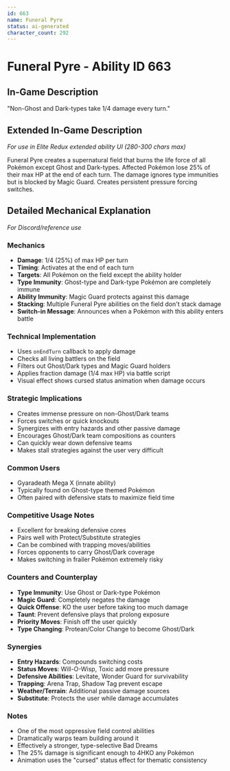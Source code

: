 ```yaml
---
id: 663
name: Funeral Pyre
status: ai-generated
character_count: 292
---
```


# Funeral Pyre - Ability ID 663

## In-Game Description
"Non-Ghost and Dark-types take 1/4 damage every turn."

## Extended In-Game Description
*For use in Elite Redux extended ability UI (280-300 chars max)*

Funeral Pyre creates a supernatural field that burns the life force of all Pokémon except Ghost and Dark-types. Affected Pokémon lose 25% of their max HP at the end of each turn. The damage ignores type immunities but is blocked by Magic Guard. Creates persistent pressure forcing switches.

## Detailed Mechanical Explanation
*For Discord/reference use*

### Mechanics
- **Damage**: 1/4 (25%) of max HP per turn
- **Timing**: Activates at the end of each turn
- **Targets**: All Pokémon on the field except the ability holder
- **Type Immunity**: Ghost-type and Dark-type Pokémon are completely immune
- **Ability Immunity**: Magic Guard protects against this damage
- **Stacking**: Multiple Funeral Pyre abilities on the field don't stack damage
- **Switch-in Message**: Announces when a Pokémon with this ability enters battle

### Technical Implementation
- Uses `onEndTurn` callback to apply damage
- Checks all living battlers on the field
- Filters out Ghost/Dark types and Magic Guard holders
- Applies fraction damage (1/4 max HP) via battle script
- Visual effect shows cursed status animation when damage occurs

### Strategic Implications
- Creates immense pressure on non-Ghost/Dark teams
- Forces switches or quick knockouts
- Synergizes with entry hazards and other passive damage
- Encourages Ghost/Dark team compositions as counters
- Can quickly wear down defensive teams
- Makes stall strategies against the user very difficult

### Common Users
- Gyaradeath Mega X (innate ability)
- Typically found on Ghost-type themed Pokémon
- Often paired with defensive stats to maximize field time

### Competitive Usage Notes
- Excellent for breaking defensive cores
- Pairs well with Protect/Substitute strategies
- Can be combined with trapping moves/abilities
- Forces opponents to carry Ghost/Dark coverage
- Makes switching in frailer Pokémon extremely risky

### Counters and Counterplay
- **Type Immunity**: Use Ghost or Dark-type Pokémon
- **Magic Guard**: Completely negates the damage
- **Quick Offense**: KO the user before taking too much damage
- **Taunt**: Prevent defensive plays that prolong exposure
- **Priority Moves**: Finish off the user quickly
- **Type Changing**: Protean/Color Change to become Ghost/Dark

### Synergies
- **Entry Hazards**: Compounds switching costs
- **Status Moves**: Will-O-Wisp, Toxic add more pressure
- **Defensive Abilities**: Levitate, Wonder Guard for survivability
- **Trapping**: Arena Trap, Shadow Tag prevent escape
- **Weather/Terrain**: Additional passive damage sources
- **Substitute**: Protects the user while damage accumulates

### Notes
- One of the most oppressive field control abilities
- Dramatically warps team building around it
- Effectively a stronger, type-selective Bad Dreams
- The 25% damage is significant enough to 4HKO any Pokémon
- Animation uses the "cursed" status effect for thematic consistency
